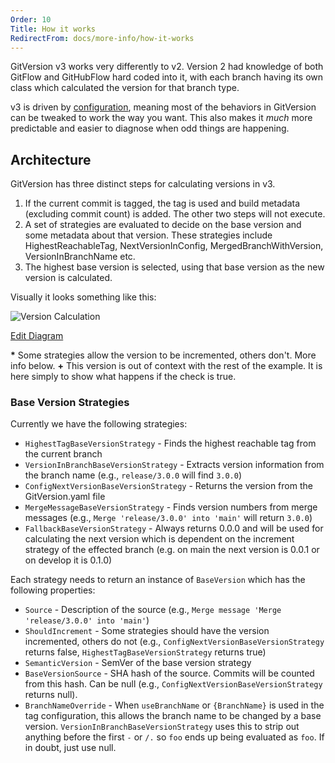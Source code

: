 ```yaml
---
Order: 10
Title: How it works
RedirectFrom: docs/more-info/how-it-works
---
```


GitVersion v3 works very differently to v2. Version 2 had knowledge of both
GitFlow and GitHubFlow hard coded into it, with each branch having its own
class which calculated the version for that branch type.

v3 is driven by [configuration](/docs/reference/configuration), meaning most of the
behaviors in GitVersion can be tweaked to work the way you want. This also makes
it _much_ more predictable and easier to diagnose when odd things are happening.

## Architecture

GitVersion has three distinct steps for calculating versions in v3.

1.  If the current commit is tagged, the tag is used and build metadata
    (excluding commit count) is added. The other two steps will not execute.
2.  A set of strategies are evaluated to decide on the base version and some
    metadata about that version.  These strategies include HighestReachableTag,
    NextVersionInConfig, MergedBranchWithVersion, VersionInBranchName etc.
3.  The highest base version is selected, using that base version as the new
    version is calculated.

Visually it looks something like this:

![Version Calculation](http://www.plantuml.com:80/plantuml/png/fLCxJyCm4DxzAsuib4P914i69De1CS38Vd6kYIN7ZcodK8aVp-KX6Y2fKCbY9NV-7lVb2WoOeoVOMRDNfH0lz1vUoNbbpGwrR3K6ws1p3rlk-bN8u972f2AC3GHEbLN8m1D1Jjg-mPuXAZvx9kL1ZW1KY5dOZczMI0Pf54VnHtf7jpaAWJg0sW-uXw4PK3Eb1sMaevfCW6i1\_0m6po1l7HfPJUxvu5XYUOHLWq5MLptCudmMK9--u5glJ0dIEaVo1Dw3JgVM6Km4cM9mzyrQXHuQHnj7chhl0JcnIrHjno1wiWtgfi8eWVK\_7OQAmBHrJWvORFVM2PmrE7AcWZGh-Lj0FvptVvLiUPnCdG_XhNhOov9wQ1fzv7nw5S5EwSvw6CDQNfnMwUAP0XQyQpj70nkx3Nn3p5NFY9IshbNWepKi8ublWFiSPkC0ee8El75Dv5aOxqZQBScbWpWn0Pe2wb6aM1p4Eea\_0G00)

[Edit Diagram](http://www.plantuml.com/plantuml/form?url=http://www.plantuml.com/plantuml/png/fLCxJyCm4DxzAsuib4P914i69De1CS38Vd6kYIN7ZcodK8aVp-KX6Y2fKCbY9NV-7lVb2WoOeoVOMRDNfH0lz1vUoNbbpGwrR3K6ws1p3rlk-bN8u972f2AC3GHEbLN8m1D1Jjg-mPuXAZvx9kL1ZW1KY5dOZczMI0Pf54VnHtf7jpaAWJg0sW-uXw4PK3Eb1sMaevfCW6i1\_0m6po1l7HfPJUxvu5XYUOHLWq5MLptCudmMK9--u5glJ0dIEaVo1Dw3JgVM6Km4cM9mzyrQXHuQHnj7chhl0JcnIrHjno1wiWtgfi8eWVK\_7OQAmBHrJWvORFVM2PmrE7AcWZGh-Lj0FvptVvLiUPnCdG_XhNhOov9wQ1fzv7nw5S5EwSvw6CDQNfnMwUAP0XQyQpj70nkx3Nn3p5NFY9IshbNWepKi8ublWFiSPkC0ee8El75Dv5aOxqZQBScbWpWn0Pe2wb6aM1p4Eea\_0G00)

**\*** Some strategies allow the version to be incremented, others don't. More
info below.
**+** This version is out of context with the rest of the example. It is here
simply to show what happens if the check is true.

### Base Version Strategies

Currently we have the following strategies:

*   `HighestTagBaseVersionStrategy` - Finds the highest reachable tag from the
    current branch
*   `VersionInBranchBaseVersionStrategy` - Extracts version information from the
    branch name (e.g., `release/3.0.0` will find `3.0.0`)
*   `ConfigNextVersionBaseVersionStrategy` - Returns the version from the
    GitVersion.yaml file
*   `MergeMessageBaseVersionStrategy` - Finds version numbers from merge messages
    (e.g., `Merge 'release/3.0.0' into 'main'` will return `3.0.0`)
*   `FallbackBaseVersionStrategy` - Always returns 0.0.0 and will be used for
    calculating the next version which is dependent on the increment strategy of 
	the effected branch (e.g. on main the next version is 0.0.1 or on develop it is 0.1.0)

Each strategy needs to return an instance of `BaseVersion` which has the
following properties:

*   `Source` - Description of the source (e.g., `Merge message 'Merge 'release/3.0.0' into 'main'`)
*   `ShouldIncrement` - Some strategies should have the version incremented,
    others do not (e.g., `ConfigNextVersionBaseVersionStrategy` returns false,
    `HighestTagBaseVersionStrategy` returns true)
*   `SemanticVersion` - SemVer of the base version strategy
*   `BaseVersionSource` - SHA hash of the source. Commits will be counted from
    this hash. Can be null (e.g., `ConfigNextVersionBaseVersionStrategy` returns
    null).
*   `BranchNameOverride` - When `useBranchName` or `{BranchName}` is used in the
    tag configuration, this allows the branch name to be changed by a base version.
    `VersionInBranchBaseVersionStrategy` uses this to strip out anything before the
    first `-` or `/.` so `foo` ends up being evaluated as `foo`. If in doubt, just
    use null.
